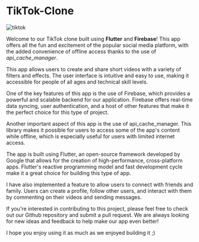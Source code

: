 # TikTok-Clone

![tiktok](https://user-images.githubusercontent.com/55271909/215290236-ac1773a0-c2a8-462c-a534-e8f7609173eb.png)


Welcome to our TikTok clone built using <b>Flutter</b> and <b>Firebase</b>! This app offers all the fun and excitement of the popular social media platform, with the added convenience of offline access thanks to the use of <i>api_cache_manager</i>.

This app allows users to create and share short videos with a variety of filters and effects. The user interface is intuitive and easy to use, making it accessible for people of all ages and technical skill levels.

One of the key features of this app is the use of Firebase, which provides a powerful and scalable backend for our application. Firebase offers real-time data syncing, user authentication, and a host of other features that make it the perfect choice for this type of project.

Another important aspect of this app is the use of api_cache_manager. This library makes it possible for users to access some of the app's content while offline, which is especially useful for users with limited internet access.

The app is built using Flutter, an open-source framework developed by Google that allows for the creation of high-performance, cross-platform apps. Flutter's reactive programming model and fast development cycle make it a great choice for building this type of app.

I have also implemented a feature to allow users to connect with friends and family. Users can create a profile, follow other users, and interact with them by commenting on their videos and sending messages.

If you're interested in contributing to this project, please feel free to check out our Github repository and submit a pull request. We are always looking for new ideas and feedback to help make our app even better!

I hope you enjoy using it as much as we enjoyed building it ;)


